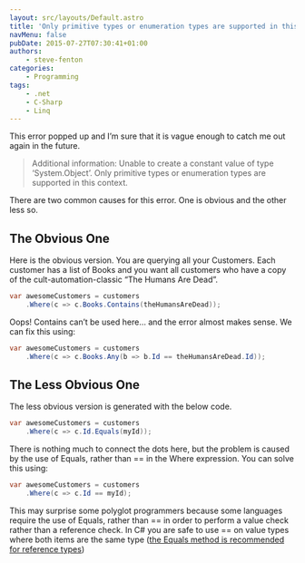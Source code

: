 ```yaml
---
layout: src/layouts/Default.astro
title: 'Only primitive types or enumeration types are supported in this context'
navMenu: false
pubDate: 2015-07-27T07:30:41+01:00
authors:
    - steve-fenton
categories:
    - Programming
tags:
    - .net
    - C-Sharp
    - Linq
---
```


This error popped up and I’m sure that it is vague enough to catch me out again in the future.

> Additional information: Unable to create a constant value of type ‘System.Object’. Only primitive types or enumeration types are supported in this context.

There are two common causes for this error. One is obvious and the other less so.

## The Obvious One

Here is the obvious version. You are querying all your Customers. Each customer has a list of Books and you want all customers who have a copy of the cult-automation-classic “The Humans Are Dead”.

```csharp
var awesomeCustomers = customers
    .Where(c => c.Books.Contains(theHumansAreDead));
```

Oops! Contains can’t be used here… and the error almost makes sense. We can fix this using:

```csharp
var awesomeCustomers = customers
    .Where(c => c.Books.Any(b => b.Id == theHumansAreDead.Id));
```

## The Less Obvious One

The less obvious version is generated with the below code.

```csharp
var awesomeCustomers = customers
    .Where(c => c.Id.Equals(myId));
```

There is nothing much to connect the dots here, but the problem is caused by the use of Equals, rather than == in the Where expression. You can solve this using:

```csharp
var awesomeCustomers = customers
    .Where(c => c.Id == myId);
```

This may surprise some polyglot programmers because some languages require the use of Equals, rather than == in order to perform a value check rather than a reference check. In C# you are safe to use == on value types where both items are the same type ([the Equals method is recommended for reference types](http://blogs.msdn.com/b/csharpfaq/archive/2004/03/29/when-should-i-use-and-when-should-i-use-equals.aspx))